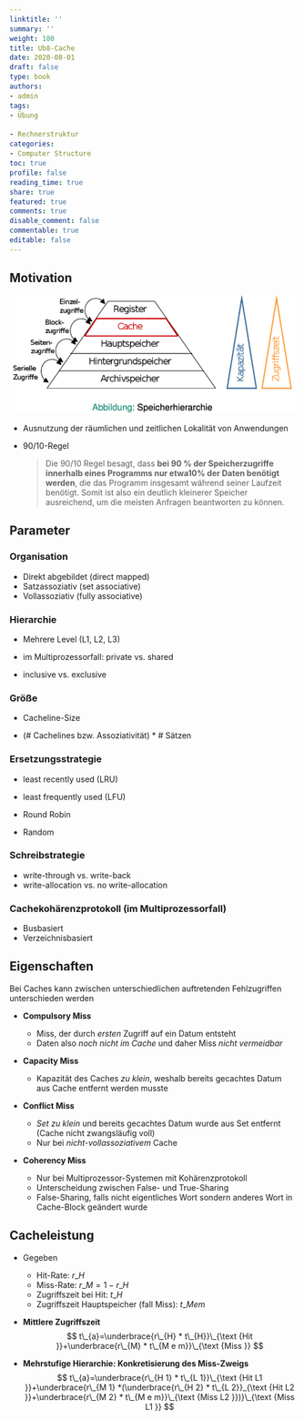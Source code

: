 ```yaml
---
linktitle: ''
summary: ''
weight: 180
title: Ub8-Cache
date: 2020-08-01
draft: false
type: book
authors:
- admin
tags:
- Übung

- Rechnerstruktur
categories:
- Computer Structure
toc: true
profile: false
reading_time: true
share: true
featured: true
comments: true
disable_comment: false
commentable: true
editable: false
---
```


## Motivation

<img src="https://raw.githubusercontent.com/EckoTan0804/upic-repo/master/uPic/截屏2020-08-05%2023.40.21.png" alt="截屏2020-08-05 23.40.21" style="zoom:67%;" />

- Ausnutzung der räumlichen und zeitlichen Lokalität von Anwendungen

- 90/10-Regel

  > Die 90/10 Regel besagt, dass **bei 90 % der Speicherzugriffe innerhalb eines Programms nur etwa10% der Daten benötigt werden**, die das Programm insgesamt während seiner Laufzeit benötigt. Somit ist also ein deutlich kleinerer Speicher ausreichend, um die meisten Anfragen beantworten zu können.

## Parameter

### Organisation

- Direkt abgebildet (direct mapped) 
- Satzassoziativ (set associative) 
- Vollassoziativ (fully associative)

### Hierarchie

- Mehrere Level (L1, L2, L3)

- im Multiprozessorfall: private vs. shared 
- inclusive vs. exclusive

### Größe

- Cacheline-Size

- (\# Cachelines bzw. Assoziativität) * \# Sätzen

### Ersetzungsstrategie

- least recently used (LRU) 
- least frequently used (LFU) 
- Round Robin

- Random

### Schreibstrategie

- write-through vs. write-back 
- write-allocation vs. no write-allocation

### Cachekohärenzprotokoll (im Multiprozessorfall)

- Busbasiert 
- Verzeichnisbasiert

## **Eigenschaften**

Bei Caches kann zwischen unterschiedlichen auftretenden Fehlzugriffen unterschieden werden

- **Compulsory Miss**
  - Miss, der durch *ersten* Zugriff auf ein Datum entsteht
  - Daten also *noch nicht im Cache* und daher Miss *nicht vermeidbar*
- **Capacity Miss**
  - Kapazität des Caches *zu klein*, weshalb bereits gecachtes Datum aus Cache entfernt werden musste

- **Conflict Miss**
  - *Set zu klein* und bereits gecachtes Datum wurde aus Set entfernt (Cache nicht zwangsläufig voll)
  - Nur bei *nicht-vollassoziativem* Cache
- **Coherency Miss**
  - Nur bei Multiprozessor-Systemen mit Kohärenzprotokoll
  - Unterscheidung zwischen False- und True-Sharing 
  - False-Sharing, falls nicht eigentliches Wort sondern anderes Wort in Cache-Block geändert wurde

## Cacheleistung

- Gegeben
  - Hit-Rate: $r\_H$
  - Miss-Rate: $r\_M = 1 - r\_H$
  - Zugriffszeit bei Hit: $t\_H$
  - Zugriffszeit Hauptspeicher (fall Miss): $t\_{Mem}$

- **Mittlere Zugriffszeit**
  $$
  t\_{a}=\underbrace{r\_{H} * t\_{H}}\_{\text {Hit }}+\underbrace{r\_{M} * t\_{M e m}}\_{\text {Miss }}
  $$

- **Mehrstufige Hierarchie: Konkretisierung des Miss-Zweigs**
  $$
  t\_{a}=\underbrace{r\_{H 1} * t\_{L 1}}\_{\text {Hit L1 }}+\underbrace{r\_{M 1} *(\underbrace{r\_{H 2} * t\_{L 2}}_{\text {Hit L2 }}+\underbrace{r\_{M 2} * t\_{M e m}}\_{\text {Miss L2 }})}\_{\text {Miss L1 }}
  $$